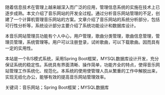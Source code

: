 随着信息技术在管理上越来越深入而广泛的应用，管理信息系统的实施在技术上已逐步成熟。本文介绍了音乐网站的开发全过程。通过分析音乐网站管理的不足，创建了一个计算机管理音乐网站的方案。文章介绍了音乐网站的系统分析部分，包括可行性分析等，系统设计部分主要介绍了系统功能设计和数据库设计。

本音乐网站管理员功能有个人中心，用户管理，歌曲分类管理，歌曲信息管理，管理员管理，系统管理等。用户可以注册登录，试听歌曲，可以下载歌曲。因而具有一定的实用性。

本站是一个B/S模式系统，采用Spring Boot框架，MYSQL数据库设计开发，充分保证系统的稳定性。系统具有界面清晰、操作简单，功能齐全的特点，使得音乐网站管理工作系统化、规范化。本系统的使用使管理人员从繁重的工作中解脱出来，实现无纸化办公，能够有效的提高音乐网站管理效率。

关键词：音乐网站；Spring Boot框架；MYSQL数据库
